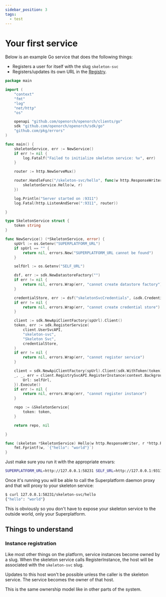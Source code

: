 ```yaml
---
sidebar_position: 3
tags:
  - test
---
```


# Your first service

Below is an example Go service that does the following things:

- Registers a user for itself with the slug `skeleton-svc`
- Registers/updates its own URL in the [Registry](/docs/built-in-services/registry-svc).

```go
package main

import (
	"context"
	"fmt"
	"log"
	"net/http"
	"os"

	openapi "github.com/openorch/openorch/clients/go"
	sdk "github.com/openorch/openorch/sdk/go"
	"github.com/pkg/errors"
)

func main() {
	skeletonService, err := NewService()
	if err != nil {
		log.Fatalf("Failed to initialize skeleton service: %v", err)
	}

	router := http.NewServeMux()

	router.HandleFunc("/skeleton-svc/hello", func(w http.ResponseWriter, r *http.Request) {
		skeletonService.Hello(w, r)
	})

	log.Println("Server started on :9311")
	log.Fatal(http.ListenAndServe(":9311", router))

}

type SkeletonService struct {
	token string
}

func NewService() (*SkeletonService, error) {
	spUrl := os.Getenv("SUPERPLATFORM_URL")
	if spUrl == "" {
		return nil, errors.New("SUPERPLATFORM_URL cannot be found")
	}

	selfUrl := os.Getenv("SELF_URL")

	dsf, err := sdk.NewDatastoreFactory("")
	if err != nil {
		return nil, errors.Wrap(err, "cannot create datastore factory")
	}

	credentialStore, err := dsf("skeletonSvcCredentials", &sdk.Credential{})
	if err != nil {
		return nil, errors.Wrap(err, "cannot create credential store")
	}

	client := sdk.NewApiClientFactory(spUrl).Client()
	token, err := sdk.RegisterService(
		client.UserSvcAPI,
		"skeleton-svc",
		"Skeleton Svc",
		credentialStore,
	)
	if err != nil {
		return nil, errors.Wrap(err, "cannot register service")
	}

	client = sdk.NewApiClientFactory(spUrl).Client(sdk.WithToken(token))
	_, _, err = client.RegistrySvcAPI.RegisterInstance(context.Background()).Body(openapi.RegistrySvcRegisterInstanceRequest{
		Url: selfUrl,
	}).Execute()
	if err != nil {
		return nil, errors.Wrap(err, "cannot register instance")
	}

	repo := &SkeletonService{
		token: token,
	}

	return repo, nil

}

func (skeleton *SkeletonService) Hello(w http.ResponseWriter, r *http.Request) {
	fmt.Fprintf(w, `{"hello": "world"}`)
}
````

Just make sure you run it with the appropriate envars:

```sh
SUPERPLATFORM_URL=http://127.0.0.1:58231 SELF_URL=http://127.0.0.1:9311 go run main.go
````

Once it's running you will be able to call the Superplatform daemon proxy and that will proxy to your skeleton service:

```sh
$ curl 127.0.0.1:58231/skeleton-svc/hello
{"hello": "world"}
```

This is obviously so you don't have to expose your skeleton service to the outside world, only your Superplatform.

## Things to understand

### Instance registration

Like most other things on the platform, service instances become owned by a slug. When the skeleton service calls RegisterInstance, the host will be associated with the `skeleton-svc` slug.

Updates to this host won't be possible unless the caller is the skeleton service. The service becomes the owner of that host.

This is the same ownership model like in other parts of the system.
